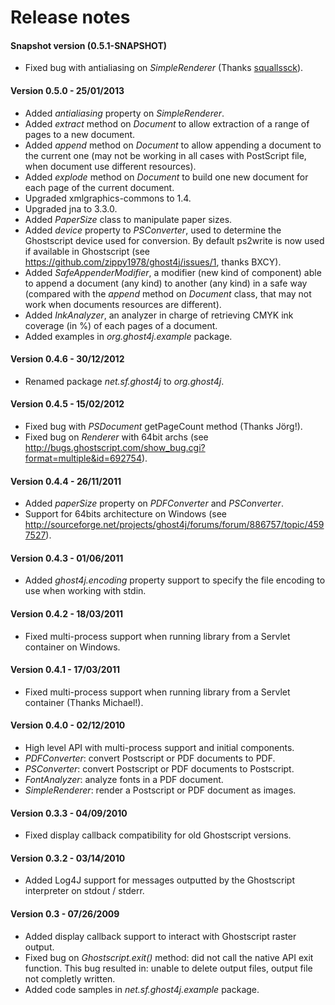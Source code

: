 Release notes
=============

#### Snapshot version (0.5.1-SNAPSHOT)

* Fixed bug with antialiasing on *SimpleRenderer* (Thanks [squallssck](https://github.com/squallssck)).

#### Version 0.5.0 - 25/01/2013

* Added *antialiasing* property on *SimpleRenderer*.
* Added *extract* method on *Document* to allow extraction of a range of pages to a new document.
* Added *append* method on *Document* to allow appending a document to the current one (may not be working in all cases with PostScript file, when document use different resources).
* Added *explode* method on *Document* to build one new document for each page of the current document.
* Upgraded xmlgraphics-commons to 1.4.
* Upgraded jna to 3.3.0.
* Added *PaperSize* class to manipulate paper sizes.
* Added *device* property to *PSConverter*, used to determine the Ghostscript device used for conversion. By default ps2write is now used if available in Ghostscript (see https://github.com/zippy1978/ghost4j/issues/1, thanks BXCY).
* Added *SafeAppenderModifier*, a modifier (new kind of component) able to append a document (any kind) to another (any kind) in a safe way (compared with the *append* method on *Document* class, that may not work when documents resources are different).
* Added *InkAnalyzer*, an analyzer in charge of retrieving CMYK ink coverage (in %) of each pages of a document.
* Added examples in *org.ghost4j.example* package.

#### Version 0.4.6 - 30/12/2012

* Renamed package *net.sf.ghost4j* to *org.ghost4j*.

#### Version 0.4.5 - 15/02/2012

* Fixed bug with *PSDocument* getPageCount method (Thanks Jörg!).
* Fixed bug on *Renderer* with 64bit archs (see http://bugs.ghostscript.com/show_bug.cgi?format=multiple&id=692754).
  
#### Version 0.4.4 - 26/11/2011

* Added *paperSize* property on *PDFConverter* and *PSConverter*.
* Support for 64bits architecture on Windows (see http://sourceforge.net/projects/ghost4j/forums/forum/886757/topic/4597527).

#### Version 0.4.3 - 01/06/2011

* Added *ghost4j.encoding* property support to specify the file encoding to use when working with stdin.
 
#### Version 0.4.2 - 18/03/2011

* Fixed multi-process support when running library from a Servlet container on Windows.

#### Version 0.4.1 - 17/03/2011

* Fixed multi-process support when running library from a Servlet container (Thanks Michael!).
  
#### Version 0.4.0 - 02/12/2010

* High level API with multi-process support and initial components.
* *PDFConverter*: convert Postscript or PDF documents to PDF.
* *PSConverter*: convert Postscript or PDF documents to Postscript.
* *FontAnalyzer*: analyze fonts in a PDF document.
* *SimpleRenderer*: render a Postscript or PDF document as images.
  
#### Version 0.3.3 - 04/09/2010

* Fixed display callback compatibility for old Ghostscript versions.

#### Version 0.3.2 - 03/14/2010

* Added Log4J support for messages outputted by the Ghostscript interpreter on stdout / stderr.

#### Version 0.3 - 07/26/2009

* Added display callback support to interact with Ghostscript raster output.
* Fixed bug on *Ghostscript.exit()* method: did not call the native API exit function.
    This bug resulted in: unable to delete output files, output file not completly written.
* Added code samples in *net.sf.ghost4j.example* package.
